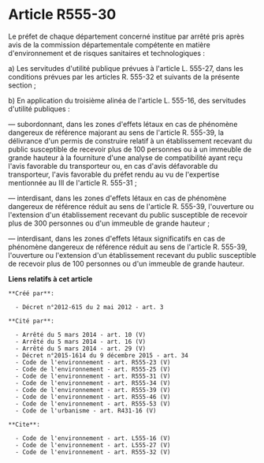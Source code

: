 # Article R555-30

Le préfet de chaque département concerné institue par arrêté pris après avis de la commission départementale compétente en
matière d'environnement et de risques sanitaires et technologiques : 

a) Les servitudes d'utilité publique prévues à l'article L. 555-27, dans les conditions prévues par les articles R. 555-32 et
suivants de la présente section ; 

b) En application du troisième alinéa de l'article L. 555-16, des servitudes d'utilité publiques : 

― subordonnant, dans les zones d'effets létaux en cas de phénomène dangereux de référence majorant au sens de l'article R.
555-39, la délivrance d'un permis de construire relatif à un établissement recevant du public susceptible de recevoir plus de
100 personnes ou à un immeuble de grande hauteur à la fourniture d'une analyse de compatibilité ayant reçu l'avis favorable
du transporteur ou, en cas d'avis défavorable du transporteur, l'avis favorable du préfet rendu au vu de l'expertise
mentionnée au III de l'article R. 555-31 ; 

― interdisant, dans les zones d'effets létaux en cas de phénomène dangereux de référence réduit au sens de l'article R.
555-39, l'ouverture ou l'extension d'un établissement recevant du public susceptible de recevoir plus de 300 personnes ou
d'un immeuble de grande hauteur ; 

― interdisant, dans les zones d'effets létaux significatifs en cas de phénomène dangereux de référence réduit au sens de
l'article R. 555-39, l'ouverture ou l'extension d'un établissement recevant du public susceptible de recevoir plus de 100
personnes ou d'un immeuble de grande hauteur.

**Liens relatifs à cet article**

	**Créé par**:

	  - Décret n°2012-615 du 2 mai 2012 - art. 3

	**Cité par**:

	  - Arrêté du 5 mars 2014 - art. 10 (V)
	  - Arrêté du 5 mars 2014 - art. 16 (V)
	  - Arrêté du 5 mars 2014 - art. 29 (V)
	  - Décret n°2015-1614 du 9 décembre 2015 - art. 34
	  - Code de l'environnement - art. R555-23 (V)
	  - Code de l'environnement - art. R555-25 (V)
	  - Code de l'environnement - art. R555-31 (V)
	  - Code de l'environnement - art. R555-34 (V)
	  - Code de l'environnement - art. R555-39 (V)
	  - Code de l'environnement - art. R555-46 (V)
	  - Code de l'environnement - art. R555-53 (V)
	  - Code de l'urbanisme - art. R431-16 (V)

	**Cite**:

	  - Code de l'environnement - art. L555-16 (V)
	  - Code de l'environnement - art. L555-27 (V)
	  - Code de l'environnement - art. R555-32 (V)

